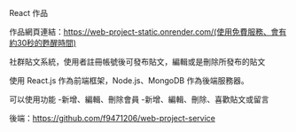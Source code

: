 React 作品

作品網頁連結：https://web-project-static.onrender.com/(使用免費服務、會有約30秒的甦醒時間)

社群貼文系統，使用者註冊帳號後可發布貼文，編輯或是刪除所發布的貼文

使用 React.js 作為前端框架，Node.js、MongoDB 作為後端服務器。

可以使用功能
-新增、編輯、刪除會員
-新增、編輯、刪除、喜歡貼文或留言


後端：https://github.com/f9471206/web-project-service
